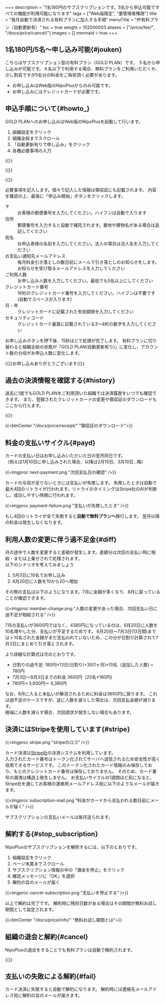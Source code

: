 +++
description = "1名180円のサブスクリプションです。5名から申込可能ですべての機能が利用可能になります"
tags = ["Web版限定", "要管理者権限"]
title = "毎月自動で決済される有料プランに加入する手順"
menuTitle = "💳有料プラン（自動更新有）"
toc = true
weight = 102000003
aliases = ["/price/fee/", "/docs/price/cancel/"]
images = []
mermaid = true
+++

## 1名180円/5名〜申し込み可能{#jouken}

こちらはサブスクリプション型の有料プラン（GOLD PLAN）です。
５名から申し込みが可能です。４名以下で利用する場合、無料プランをご利用いただくか、少し割高ですが5名分の料金をご負担頂く必要があります。  

- お申し込みはWeb版のNipoPlusからのみ可能です。
- お申し込みにはクレジットカードが必要です。

## 申込手順について{#howto_}

GOLD PLANへのお申し込みはWeb版のNipoPlusを起動して行います。

1. 組織設定をクリック
1. 組織全般までスクロール
1. 「自動更新有りで申し込み」をクリック
1. 各種必要事項の入力

{{<appscreen filename="entry" title="組織設定からGOLD PLANへ申込みができます">}}

{{<nextArrow>}}

{{<appscreen filename="input-card" title="クレジットカード番号や申込み人数などの必要事項を記入してください">}}

必要事項を記入します。個々で記入した情報は領収証にも記載されます。
内容を確認の上、最後に「申込み開始」ボタンをクリックします。

<dl class="basic">
  <dt>〒</dt>
  <dd>お客様の郵便番号を入力してください。ハイフンは自動で入ります</dd>
  <dt>住所</dt>
  <dd>郵便番号を入力すると自動で補完されます。番地や建物名がある場合は追記してください</dd>
  <dt>宛名</dt>
  <dd>お申込者様の名前を入力してください。法人の場合は法人名を入力してください</dd>
  <dt>お支払い通知先メールアドレス</dt>
  <dd>毎月料金引き落としの数日前にメールで引き落としのお知らせをします。お知らせを受け取るメールアドレスを入力してください</dd>
  <dt>ご利用人数</dt>
  <dd>お申し込み人数を入力してください。最低でも5名以上にしてください</dd>
  <dt>クレジットカード番号</dt>
  <dd>16桁のクレジットカード番号を入力してください。ハイフンは不要です(自動でスペースが入ります)</dd>
  <dt>月・年</dt>
  <dd>クレジットカードに記載された有効期限を入力してください</dd>
  <dt>セキュリティコード</dt>
  <dd>クレジットカード裏面に記載されている3〜4桁の数字を入力してください</dd>
</dl>

お申し込みボタンを押下後、15秒ほどで処理が完了します。
有料プランに切り替わると組織全般の状態が「GOLD PLAN(自動更新有り)」に変化し、アカウント数の分母がお申込人数に変化します。

{{<alice pos="right" icon="ok">}}お申し込みありがとうございます{{</alice>}}

## 過去の決済情報を確認する{#history}

過去に1度でもGOLD PLANをご利用頂いた組織では決済履歴をいつでも確認できます。
また、登録されたクレジットカードの変更や領収証のダウンロードもここから行えます。



{{<appscreen filename="receipt" title="これまでの決済履歴を確認。領収証のダウンロードもここからできます">}}

{{<btnCenter "/docs/price/receipt/" "領収証のダウンロード">}}


## 料金の支払いサイクル{#payd}

カードの支払い日はお申し込みいただいた日の翌月同日です。  
（例えば1月10日に申し込みされた場合、以降は2月10日、3月10日...略）

{{<imgproc next-payment.png "次回支払日の確認" />}}

カードの与信が足りないときには支払いが失敗します。
失敗したときは自動で最大4回のリトライが行われます。リトライのタイミングはStripe社のAIが判断し、成功しやすい時期に行われます。

{{<imgproc payment-failure.png "支払いが失敗したとき" />}}

もし4回のリトライが全て失敗すると**自動で無料プランへ**移行します。
翌月以降の料金は発生しなくなります。

## 利用人数の変更に伴う過不足金{#diff}

月の途中で人数を変更すると差額が発生します。差額分は次回の支払い時に相殺・または上乗せされて処理されます。  
以下のシナリオを考えてみましょう

1. 5月3日に10名でお申し込み
1. 6月20日に人数を10から20へ増加

その際の支払は以下のようになります。7月に金額が多くなり、8月に戻っていることが確認できます。

{{<imgproc member-change.png "人数の変更があった場合、次回支払い日に過不足が相殺される" />}}

7月の支払いが3600円ではなく、4380円になっているのは、6月20日に人数を10名増やした分、支払いが不足するためです。
6月20日〜7月3日(13日間)までは＋10名された金額がまだ支払われていないため、この分が日割り計算されて7月3日にまとめて引き落とされます。

より詳細な計算式は次のとおりです。

- 日割りの過不足: 180円×13日(日割り)÷30(1ヶ月)×10名（追加した人数) = 780円
- 7月3日〜8月3日までの料金 3600円（20名×180円)
- 780円＋3,600円＝ 4,380円

なお、8月に入ると未払いが解消されるために料金は3600円に戻ります。
これは過不足のケースですが、逆に人数を減らした場合は、次回支払金額が減ります。  
極端に人数を減らす場合、次回請求が発生しない場合もあります。

## 決済にはStripeを使用しています{#stripe}

{{<imgproc stripe.png "stripeのロゴ" />}}

カード決済は[Stripe社](https://stripe.com/jp)の決済システムを利用しています。  
入力されたカード番号はトークン化されてサーバへ送信されるため安全性が高く信用できるサービスです。
このトークン化されたカード情報のみ保存しており、もとのクレジットカード番号は保存しておりません。
そのため、カード番号の漏洩は構造上発生しません。
お支払いサイクルの1週間ほど前になると、Stripe社を通じてお客様の連絡用メールアドレス宛に以下のようなメールが届きます。

{{<imgproc subscription-mail.png "料金がカードから支払われる数日前にメールが届く" />}}

サブスクリプションの支払いメールは毎月送られます。

## 解約する{#stop_subscription}

NipoPlusのサブスクリプションを解除するには、以下のとおりです。

1. 組織設定をクリック
1. ページ末尾までスクロール
1. サブスクリプション情報の中の「課金を停止」をクリック
1. 確認メッセージに「OK」を選択
1. 解約の旨のメールが届く

{{<imgproc cancel-subscription.png "支払いを停止する" />}}

以上で解約は完了です。
解約時に残存日数がある場合はその期間が無料お試し期間として設定されます。

{{<btnCenter "/docs/price/info/" "無料お試し期間とは">}}

## 組織の退会と解約{#cancel}

NipoPlusの退会をすることでも有料プランは自動で解約されます。

{{<appscreen filename="withdrawal" title="組織設定を開き、退会の項目までスクロールしてください。退会ボタンをクリックするとパスワード入力画面が表示されます">}}

## 支払いの失敗による解約{#fail}

カード決済に失敗すると自動で解約になります。
解約時には連絡先メールアドレス宛に解約の旨のメールが届きます。
